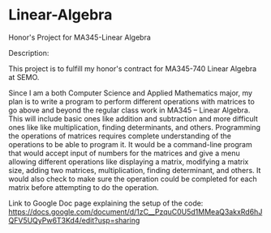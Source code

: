 # Linear-Algebra
Honor's Project for MA345-Linear Algebra


Description:

This project is to fulfill my honor's contract for MA345-740 Linear Algebra
at SEMO.

Since I am a both Computer Science and Applied Mathematics major,
my plan is to write a program to perform different operations with matrices
to go above and beyond the regular class work in MA345 – Linear Algebra.
This will include basic ones like addition and subtraction and more difficult
ones like like multiplication, finding determinants, and others.
Programming the operations of matrices requires complete understanding of the
operations to be able to program it.
It would be a command-line program that would accept input of numbers for the
matrices and give a menu allowing different operations like displaying a matrix,
modifying a matrix size, adding two matrices, multiplication, finding determinant, and others.
It would also check to make sure the operation could be completed for each
matrix before attempting to do the operation.

Link to Google Doc page explaining the setup of the code:
https://docs.google.com/document/d/1zC__PzquC0U5d1MMeaQ3akxRd6hJQFV5UQyPw6T3Kd4/edit?usp=sharing
